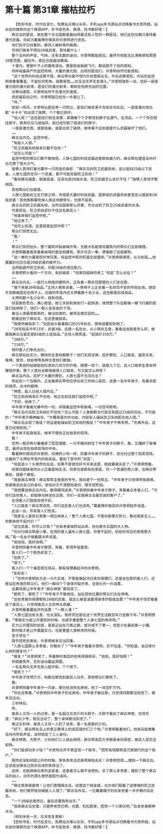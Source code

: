 # 第十篇 第31章 摧枯拉朽
        【告知书友，时代在变化，免费站点难以长存，手机app多书源站点切换看书大势所趋，站长给你推荐的这个换源APP，听书音色多、换源、找书都好使！】
       麻古岛的匪徒，放在整个东云国都是最凶悍最没有人性的一群匪徒，他们此刻也都兴奋持着激光武器，向前方戴着狰狞面具的许景明进行进攻。
       他们似乎已经看到，面具人被射穿的画面。
       可他们根本不明白28级武者，意味着什么！
       整个岛屿的声音、气味，还有无数的波动，许景明都能感应。最终令他能无比清晰感知周围10里范围，越往外，感应也就越加模湖。
       十里内，便是叶子上的露珠滚动，便是蚊虫振翅飞行，都逃脱不了他的感知。
       同样戒备森严的监控网络、大量的激光炮、巡视的匪徒们，许景明自然也能感知。
       “这个世界的科技还算不错，麻古帮也是不惜代价经营麻古岛，外岛还算宽松，内岛的监控网络重重覆盖，不留任何死角。就算是我……也没法无声无息潜入。”许景明身影一动，恰好一座座激光炮的激光射来，匪徒们的激光射来，都射在他原先站的位置。
       论移动速度，许景明自然不及激光的速度。
       但武器启动之时，许景明就已经先一步避让了。
       “呼。”
       犹如一阵风，许景明从匪徒旁一闪而过，匪徒们根本来不及有任何反应。一座座激光炮也都‘卡卡卡’的出现了故障，个个都已损坏。
       “他人呢？”这些匪徒们有些发蒙，紧跟着个个才察觉到脖子在漏气，在流血，一个个惊恐捂住脖子。原来仅仅几缕指风，就已经切割了匪徒们的脖子。
       一座座激光炮，或是扭曲，或是出现了破损，根本看不出到底是什么武器破坏了他们。
       ……
       麻古岛内岛，监控中枢。
       “有敌人入侵。”
       “防卫武器系统根本拦截不住他！”
       “这怎么可能？”
       监控中枢的帮众们都不敢相信，人族七国的科技武器还是颇有威力的，麻古帮在建造岛屿时也花费了很大力气。
       独臂人首领盯着光幕中一闪而逝的身影：“麻古岛的防卫武器系统，足以抵挡25级以下武者。人族七国的任何一个武者，都不可能突破防卫系统！”
       “看他移动速度，勉强音速，应该也就20级水准，防卫武器怎么会拦不住？”独臂人首领不敢相信。
       其他帮众们也疑惑。
       人族七国能屹立在万族之林，凭借是大量的科技武器，国家级的武器系统甚至足以威胁到30级武者！其他族群要吃掉人族这块硬骨头，也很不容易。
       麻古岛的防卫武器系统，当然没国家那么厉害，可也达到了防卫25级武者的水准。
       可是现在，防卫系统却拦不住这名面具人！
       “他直奔我们监控中枢。”
       “他过来了。”
       “他怎么知道，这里就是监控中枢？”
       帮众们惊慌无比。
       “轰！
       ！”
       帮众们惊恐抬头，整个建筑炸裂崩塌开来，无数大石砸落将建筑内的帮众们全部掩埋。
       许景明戴着面具看着崩塌的堡垒般建筑，刚才仅仅一拳，便摧毁了这座建筑。
       “这一拳的力量掌控非常完美，将监控中枢的机器全部震碎。”许景明很满意，从头到尾……他展露的也仅仅是20级武者的破坏力。
       当然能避开防卫系统，则是28级的感应能力。
       许景明转头看向一个方向，有些疑惑：“倪家四姐妹的老二‘倪芸’怎么也在？”
       ……
       麻古岛内岛，一座灯火辉煌的建筑内，正有着一群衣冠楚楚的人们坐在那。
       “接下来是20号拍品。”主持人微笑说着，一旁椅子上正坐着一名惊恐不安的年轻女孩，她双手双脚被固定在椅子上。后面的牢笼内还关押着数十名少女，这些都是后续拍品。
       关押的数十名少女中，就有倪芸。
       倪芸面色苍白，满心绝望。她三天前和朋友们一起旅游，谁想整个队伍都被一艘飞行器的匪徒们给绑架了，他们一群人各有各的下场。
       被当人体器官贩卖的，被当奴隶的，被带走做实验的……
       她被送到了麻古岛，在这里被拍卖。
       “我竟然被拍卖了。”倪芸低头看着胸口的25号标志，很快就要轮到她了。
       “20号拍品今年23岁，武者3级，还是一名处女，从小锦衣玉食，看看这皮肤是多么好。根据我麻古岛鉴定是B3级的上佳拍品。”主持人微笑道，“起拍价150万。”
       “200万。”
       “210万。”
       顿时客人们争先出价。
       麻古帮如此实力，赚钱的生意他都敢干！他们无视法律。庇护罪犯、人口贩卖、器官买卖、赌博、放贷、抢劫等等各种生意他们都做。
       一个美丽的姑娘能轻松卖到几百万的价格，随便一百个，就是几个亿。这人口贩卖生意自然赚钱厉害。整个人类社会都很痛恨人口贩卖，可又能怎么样呢？
       麻古岛内岛，庇护了大量的罪犯，人族七国不也没办法？
       而此刻一个包厢内，正坐着麻古帮地位排在前三的核心高层，这是一名中年男子，有着浓密的胡须，冰冷的眼神。
       “神意，敌人已经入侵内岛。”
       “防卫系统根本拦不住他，他正在前往我们监控中枢。”
       “不好，他来了。”
       中年男子看着光幕中的一切，伴随着监控中枢崩塌，一切信号断绝。
       “麻古岛内岛防卫系统拦不住他？怎么可能？人类族群当代就没有超过25级的存在，不可能的！”中年男子眼神幽冷，“大概率是内外勾结，内部有人操纵防卫系统配合他入侵。”
       “麻古岛出现了叛徒？而且是能操纵防卫系统的叛徒？”中年男子不再多想，“先离开这，这里已经很危险。”
       中年男子起身就走，根本不理会正在拍卖的现场。
       轰！
       忽然一股恐怖力量撞穿了层层墙壁，一只手瞬间抓住了中年男子的脖子，轰，又撞碎了玻璃层，最终出现在拍卖现场的中央。
       戴着狰狞面具的许景明，仿佛抓小鸡一样，抓着中年男子的脖子，目光扫过整个拍卖现场。也看到了关押在牢笼内的拍卖品，看到了其中的‘倪芸’。
       “倪芸这小丫头竟然也在这，如果不是我恰好今天来这里，她就要被买走了。”许景明想着。
       倪家四姐妹虽然从小过着富裕生活，倪家也是颇有些家底，可一个普通的商人家，在麻古帮面前，就是个蝼蚁。
       “我是麻古神意！麻古帮帮主是我的爷爷，我将是下一任帮主。“中年男子只觉得呼吸艰难，他艰难说出自己的身份。他怕对方不清楚他身份，随手捏死他。
       “我想要进麻古岛内岛，都得硬闯进来。”许景明拎着中年男子脖子，笑看着众多客人们，“可你们这些客人，却能够光鲜坐在这里。你们一定是麻古岛最忠诚的客户了。”
       在场客人们隐隐觉得不妙。
       “人口贩卖？麻古帮该死，你们这些客人们也该死。”戴着狰狞面具的许景明轻声说道。
       此话一出，所有客人们色变。
       “我家主人是铁云家第一顺位继承人！整个人族七国，不管你是哪方势力，敢动我家主人……你都承担不起代价！”
       “这位武者，你可认识我？”也有老者恼怒站出来，他也是东云国的大人物。
       “你对付麻古帮是小事，在场的客人遍布人族七国，你惹不起的，别给你背后的家族惹大祸。”有一名女子翘着腿冷声说道。
       “哈哈哈，我好怕啊。”
       许景明拎着中年男子脖颈，笑着，笑得声音震荡。
       客人们一个个脸色却变了。
       “别笑了。”
       “停下。”
       客人们一个个痛苦捂住耳朵，都有保镖暴起冲向许景明。
       “彭彭彭！
       ！”忽然许景明前方这一大片区域，不管是暴起冲过来的保镖们，还是坐在那的客人们，还是站在角落的帮众们。他们一瞬间个个身体炸裂开来，全部化作一片血雾。
       这幕场景让中年男子‘麻古神意’都惊呆了。
       “都死了，都死了？”中年男子不敢相信，站在其他位置的帮众们也在哆嗦。
       “这些贵客的保镖都有18级的武者，就这么被音波震得身体炸裂成血雾？”中年男子惊恐看着这个面具人，只觉得面具人太恐怖太疯癫。
       许景明看着蔓延开的血雾：“一群人渣！”
       “人族七国治安太差，也太混乱。我终究也是在这个世界生活数百年乃至数千年。”许景明想着，“等我实力能公开展现的时候，也顺手重塑整个人族七国的秩序吧。”
       实力公开展现的前提，是真正站在万族之巅，或许成不了第一，但至少在最前面一小撮。
       那时候才是公开展露实力，也是重塑人族秩序的时候。
       至于现在？
       随手捏死些臭虫，许景明根本没当回事。
       “人族七国那么多贵客，你都杀了？”中年男子看着许景明，忍不住道，“你知道，会迎来什么样的报复吗？”
       “报复？”许景明笑了，带着狰狞面具的他笑得很邪异，“哈哈，我好怕啊！”
       伴随着笑声，无形波动蔓延周围。
       一名名帮众无声无息心脏炸裂，个个倒下。
       “都死了？”
       中年男子惊愕万分，他都没察觉到面具人动手，其他帮众们都死了。
       轰。
       许景明拎着中年男子一闪身，便已经消失在原地，到了一间空旷厅内。
       “你在这等着。”许景明将中年男子扔在原地，中年男子躺在那，只觉得四肢都没知觉了，根本没法动。
       三秒钟后。
       呼。
       面具人又将一人扔过来，是一名超过五百斤的大胖子，大胖子看到了麻古神意，也惊恐道：“麻古少爷，我没法动了，整个身体都没知觉了。”
       再过五秒钟，面具人又将一人扔了进来，是一名貌美的少妇。
       “好了，麻古帮在岛上的真正算得上的高层就你们三个吧。”许景明看着他们，他耳朵能搜集岛屿内所有声音，自然锁定了三人身份。
       麻古神意、大胖子、少妇他们三人彼此相视，麻古帮高层大多都是身份保密，面具人却完全知晓。
       “你们能调动多少钱？”许景明点开手表显现一个账号，“把所有钱都转进万族银行的这个账户。”
       既然还没到彻底公开的时候，很多炼体法还是得用钱去买！许景明觉得……搜刮一下麻古岛，应该就足够自己购买后续的炼体法了。
       这样，也能麻痹后来的追查者。追查者怎么都不会想到，杀了那么多贵客，搜刮了整个麻古岛的凶人，动手的源头竟然是因为油风。
       ……
       “麻古帮真是废物！让他们管理麻古岛，经营这个销金窟，也为他们配备了足够强的防卫武器系统，他们竟然依旧被敌人入侵了。”麻古岛外岛，一位戴着帽子的白发老者一步步朝内岛走去。
       “一个20级武者而已，最后还要我来出手。”
       “我来麻古岛坐镇，只是养老而已啊。也罢，松松筋骨，捏死一个小家伙吧。”白发老者眼神冰冷。
       （明天休息一天，后天恢复更新）
       【告知书友，时代在变化，免费站点难以长存，手机app多书源站点切换看书大势所趋，站长给你推荐的这个换源APP，听书音色多、换源、找书都好使！】
